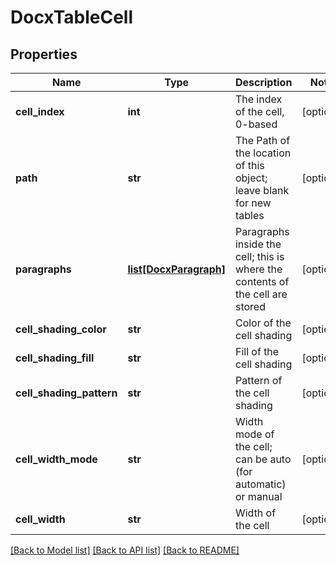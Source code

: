 # DocxTableCell

## Properties
Name | Type | Description | Notes
------------ | ------------- | ------------- | -------------
**cell_index** | **int** | The index of the cell, 0-based | [optional] 
**path** | **str** | The Path of the location of this object; leave blank for new tables | [optional] 
**paragraphs** | [**list[DocxParagraph]**](DocxParagraph.md) | Paragraphs inside the cell; this is where the contents of the cell are stored | [optional] 
**cell_shading_color** | **str** | Color of the cell shading | [optional] 
**cell_shading_fill** | **str** | Fill of the cell shading | [optional] 
**cell_shading_pattern** | **str** | Pattern of the cell shading | [optional] 
**cell_width_mode** | **str** | Width mode of the cell; can be auto (for automatic) or manual | [optional] 
**cell_width** | **str** | Width of the cell | [optional] 

[[Back to Model list]](../README.md#documentation-for-models) [[Back to API list]](../README.md#documentation-for-api-endpoints) [[Back to README]](../README.md)



